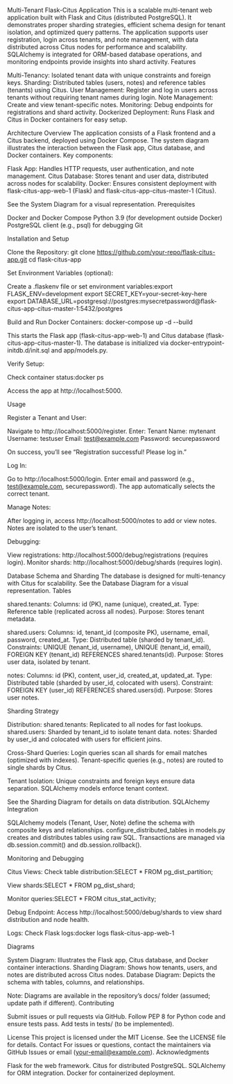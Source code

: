 Multi-Tenant Flask-Citus Application
This is a scalable multi-tenant web application built with Flask and Citus (distributed PostgreSQL). It demonstrates proper sharding strategies, efficient schema design for tenant isolation, and optimized query patterns. The application supports user registration, login across tenants, and note management, with data distributed across Citus nodes for performance and scalability. SQLAlchemy is integrated for ORM-based database operations, and monitoring endpoints provide insights into shard activity.
Features

Multi-Tenancy: Isolated tenant data with unique constraints and foreign keys.
Sharding: Distributed tables (users, notes) and reference tables (tenants) using Citus.
User Management: Register and log in users across tenants without requiring tenant names during login.
Note Management: Create and view tenant-specific notes.
Monitoring: Debug endpoints for registrations and shard activity.
Dockerized Deployment: Runs Flask and Citus in Docker containers for easy setup.

Architecture Overview
The application consists of a Flask frontend and a Citus backend, deployed using Docker Compose. The system diagram illustrates the interaction between the Flask app, Citus database, and Docker containers. Key components:

Flask App: Handles HTTP requests, user authentication, and note management.
Citus Database: Stores tenant and user data, distributed across nodes for scalability.
Docker: Ensures consistent deployment with flask-citus-app-web-1 (Flask) and flask-citus-app-citus-master-1 (Citus).

See the System Diagram for a visual representation.
Prerequisites

Docker and Docker Compose
Python 3.9 (for development outside Docker)
PostgreSQL client (e.g., psql) for debugging
Git

Installation and Setup

Clone the Repository:
git clone https://github.com/your-repo/flask-citus-app.git
cd flask-citus-app


Set Environment Variables (optional):

Create a .flaskenv file or set environment variables:export FLASK_ENV=development
export SECRET_KEY=your-secret-key-here
export DATABASE_URL=postgresql://postgres:mysecretpassword@flask-citus-app-citus-master-1:5432/postgres




Build and Run Docker Containers:
docker-compose up -d --build


This starts the Flask app (flask-citus-app-web-1) and Citus database (flask-citus-app-citus-master-1).
The database is initialized via docker-entrypoint-initdb.d/init.sql and app/models.py.


Verify Setup:

Check container status:docker ps


Access the app at http://localhost:5000.



Usage

Register a Tenant and User:

Navigate to http://localhost:5000/register.
Enter:
Tenant Name: mytenant
Username: testuser
Email: test@example.com
Password: securepassword


On success, you’ll see “Registration successful! Please log in.”


Log In:

Go to http://localhost:5000/login.
Enter email and password (e.g., test@example.com, securepassword).
The app automatically selects the correct tenant.


Manage Notes:

After logging in, access http://localhost:5000/notes to add or view notes.
Notes are isolated to the user’s tenant.


Debugging:

View registrations: http://localhost:5000/debug/registrations (requires login).
Monitor shards: http://localhost:5000/debug/shards (requires login).



Database Schema and Sharding
The database is designed for multi-tenancy with Citus for scalability. See the Database Diagram for a visual representation.
Tables

shared.tenants:
Columns: id (PK), name (unique), created_at.
Type: Reference table (replicated across all nodes).
Purpose: Stores tenant metadata.


shared.users:
Columns: id, tenant_id (composite PK), username, email, password, created_at.
Type: Distributed table (sharded by tenant_id).
Constraints: UNIQUE (tenant_id, username), UNIQUE (tenant_id, email), FOREIGN KEY (tenant_id) REFERENCES shared.tenants(id).
Purpose: Stores user data, isolated by tenant.


notes:
Columns: id (PK), content, user_id, created_at, updated_at.
Type: Distributed table (sharded by user_id, colocated with users).
Constraint: FOREIGN KEY (user_id) REFERENCES shared.users(id).
Purpose: Stores user notes.



Sharding Strategy

Distribution:
shared.tenants: Replicated to all nodes for fast lookups.
shared.users: Sharded by tenant_id to isolate tenant data.
notes: Sharded by user_id and colocated with users for efficient joins.


Cross-Shard Queries:
Login queries scan all shards for email matches (optimized with indexes).
Tenant-specific queries (e.g., notes) are routed to single shards by Citus.


Tenant Isolation:
Unique constraints and foreign keys ensure data separation.
SQLAlchemy models enforce tenant context.



See the Sharding Diagram for details on data distribution.
SQLAlchemy Integration

SQLAlchemy models (Tenant, User, Note) define the schema with composite keys and relationships.
configure_distributed_tables in models.py creates and distributes tables using raw SQL.
Transactions are managed via db.session.commit() and db.session.rollback().

Monitoring and Debugging

Citus Views:
Check table distribution:SELECT * FROM pg_dist_partition;


View shards:SELECT * FROM pg_dist_shard;


Monitor queries:SELECT * FROM citus_stat_activity;




Debug Endpoint:
Access http://localhost:5000/debug/shards to view shard distribution and node health.


Logs:
Check Flask logs:docker logs flask-citus-app-web-1





Diagrams

System Diagram: Illustrates the Flask app, Citus database, and Docker container interactions.
Sharding Diagram: Shows how tenants, users, and notes are distributed across Citus nodes.
Database Diagram: Depicts the schema with tables, columns, and relationships.

Note: Diagrams are available in the repository’s docs/ folder (assumed; update path if different).
Contributing

Submit issues or pull requests via GitHub.
Follow PEP 8 for Python code and ensure tests pass.
Add tests in tests/ (to be implemented).

License
This project is licensed under the MIT License. See the LICENSE file for details.
Contact
For issues or questions, contact the maintainers via GitHub Issues or email (your-email@example.com).
Acknowledgments

Flask for the web framework.
Citus for distributed PostgreSQL.
SQLAlchemy for ORM integration.
Docker for containerized deployment.

